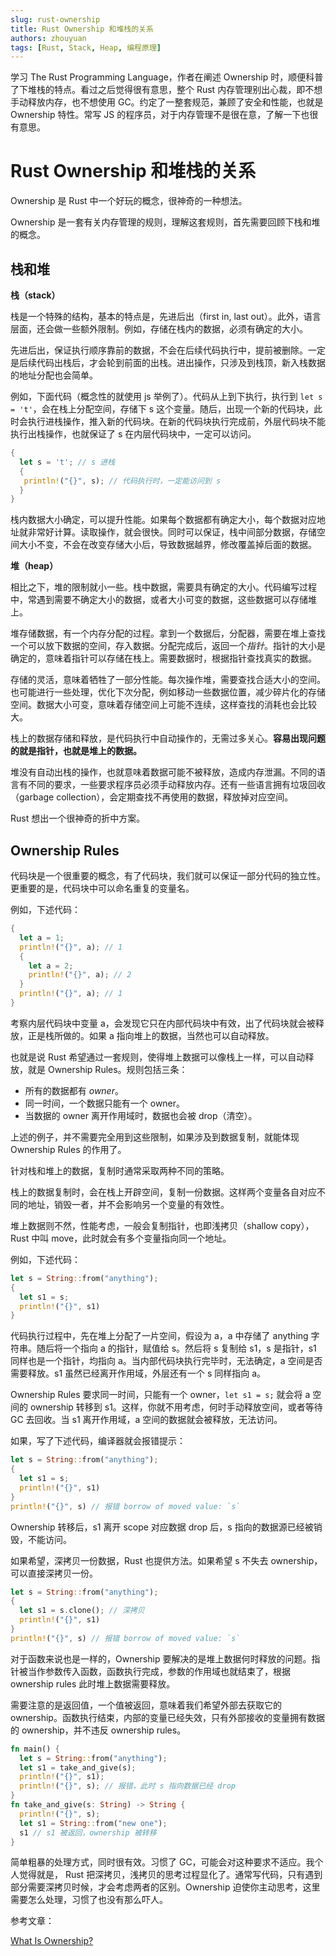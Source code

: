 ```yaml
---
slug: rust-ownership
title: Rust Ownership 和堆栈的关系
authors: zhouyuan
tags: [Rust, Stack, Heap, 编程原理]
---
```


学习 The Rust Programming Language，作者在阐述 Ownership 时，顺便科普了下堆栈的特点。看过之后觉得很有意思，整个 Rust 内存管理别出心裁，即不想手动释放内存，也不想使用 GC。约定了一整套规范，兼顾了安全和性能，也就是 Ownership 特性。常写 JS 的程序员，对于内存管理不是很在意，了解一下也很有意思。

<!-- truncate -->

# Rust Ownership 和堆栈的关系

Ownership 是 Rust 中一个好玩的概念，很神奇的一种想法。

Ownership 是一套有关内存管理的规则，理解这套规则，首先需要回顾下栈和堆的概念。

## 栈和堆

**栈（stack）**

栈是一个特殊的结构，基本的特点是，先进后出（first in, last out）。此外，语言层面，还会做一些额外限制。例如，存储在栈内的数据，必须有确定的大小。

先进后出，保证执行顺序靠前的数据，不会在后续代码执行中，提前被删除。一定是后续代码出栈后，才会轮到前面的出栈。进出操作，只涉及到栈顶，新入栈数据的地址分配也会简单。

例如，下面代码（概念性的就使用 js 举例了）。代码从上到下执行，执行到 `let s = 't'`，会在栈上分配空间，存储下 s 这个变量。随后，出现一个新的代码块，此时会执行进栈操作，推入新的代码块。在新的代码块执行完成前，外层代码块不能执行出栈操作，也就保证了 s 在内层代码块中，一定可以访问。

```rust
{
  let s = 't'; // s 进栈
  {
   println!("{}", s); // 代码执行时，一定能访问到 s
  }
}
```

栈内数据大小确定，可以提升性能。如果每个数据都有确定大小，每个数据对应地址就非常好计算。读取操作，就会很快。同时可以保证，栈中间部分数据，存储空间大小不变，不会在改变存储大小后，导致数据越界，修改覆盖掉后面的数据。

**堆（heap）**

相比之下，堆的限制就小一些。栈中数据，需要具有确定的大小。代码编写过程中，常遇到需要不确定大小的数据，或者大小可变的数据，这些数据可以存储堆上。

堆存储数据，有一个内存分配的过程。拿到一个数据后，分配器，需要在堆上查找一个可以放下数据的空间，存入数据。分配完成后，返回一个*指针*。指针的大小是确定的，意味着指针可以存储在栈上。需要数据时，根据指针查找真实的数据。

存储的灵活，意味着牺牲了一部分性能。每次操作堆，需要查找合适大小的空间。也可能进行一些处理，优化下次分配，例如移动一些数据位置，减少碎片化的存储空间。数据大小可变，意味着存储空间上可能不连续，这样查找的消耗也会比较大。

栈上的数据存储和释放，是代码执行中自动操作的，无需过多关心。**容易出现问题的就是指针，也就是堆上的数据。**

堆没有自动出栈的操作，也就意味着数据可能不被释放，造成内存泄漏。不同的语言有不同的要求，一些要求程序员必须手动释放内存。还有一些语言拥有垃圾回收（garbage collection），会定期查找不再使用的数据，释放掉对应空间。

Rust 想出一个很神奇的折中方案。

## Ownership Rules

代码块是一个很重要的概念，有了代码块，我们就可以保证一部分代码的独立性。更重要的是，代码块中可以命名重复的变量名。

例如，下述代码：

```rust
{
  let a = 1;
  println!("{}", a); // 1
  {
    let a = 2;
    println!("{}", a); // 2
  }
  println!("{}", a); // 1
}
```

考察内层代码块中变量 a，会发现它只在内部代码块中有效，出了代码块就会被释放，正是栈所做的。如果 a 指向堆上的数据，当然也可以自动释放。

也就是说 Rust 希望通过一套规则，使得堆上数据可以像栈上一样，可以自动释放，就是 Ownership Rules。规则包括三条：

- 所有的数据都有 _owner_。
- 同一时间，一个数据只能有一个 owner。
- 当数据的 owner 离开作用域时，数据也会被 drop（清空）。

上述的例子，并不需要完全用到这些限制，如果涉及到数据复制，就能体现 Ownership Rules 的作用了。

针对栈和堆上的数据，复制时通常采取两种不同的策略。

栈上的数据复制时，会在栈上开辟空间，复制一份数据。这样两个变量各自对应不同的地址，销毁一者，并不会影响另一个变量的有效性。

堆上数据则不然，性能考虑，一般会复制指针，也即浅拷贝（shallow copy），Rust 中叫 move，此时就会有多个变量指向同一个地址。

例如，下述代码：

```rust
let s = String::from("anything");
{
  let s1 = s;
  println!("{}", s1)
}
```

代码执行过程中，先在堆上分配了一片空间，假设为 a，a 中存储了 anything 字符串。随后将一个指向 a 的指针，赋值给 s。然后将 s 复制给 s1，s 是指针，s1 同样也是一个指针，均指向 a。当内部代码块执行完毕时，无法确定，a 空间是否需要释放。s1 虽然已经离开作用域，外层还有一个 s 同样指向 a。

Ownership Rules 要求同一时间，只能有一个 owner，`let s1 = s;` 就会将 a 空间的 ownership 转移到 s1。这样，你就不用考虑，何时手动释放空间，或者等待 GC 去回收。当 s1 离开作用域，a 空间的数据就会被释放，无法访问。

如果，写了下述代码，编译器就会报错提示：

```rust
let s = String::from("anything");
{
  let s1 = s;
  println!("{}", s1)
}
println!("{}", s) // 报错 borrow of moved value: `s`
```

Ownership 转移后，s1 离开 scope 对应数据 drop 后，s 指向的数据源已经被销毁，不能访问。

如果希望，深拷贝一份数据，Rust 也提供方法。如果希望 s 不失去 ownership，可以直接深拷贝一份。

```rust
let s = String::from("anything");
{
  let s1 = s.clone(); // 深拷贝
  println!("{}", s1)
}
println!("{}", s) // 报错 borrow of moved value: `s`
```

对于函数来说也是一样的，Ownership 要解决的是堆上数据何时释放的问题。指针被当作参数传入函数，函数执行完成，参数的作用域也就结束了，根据 ownership rules 此时堆上数据需要释放。

需要注意的是返回值，一个值被返回，意味着我们希望外部去获取它的 ownership。函数执行结束，内部的变量已经失效，只有外部接收的变量拥有数据的 ownership，并不违反 ownership rules。

```rust
fn main() {
  let s = String::from("anything");
  let s1 = take_and_give(s);
  println!("{}", s1);
  println!("{}", s); // 报错，此时 s 指向数据已经 drop
}
fn take_and_give(s: String) -> String {
  println!("{}", s);
  let s1 = String::from("new one");
  s1 // s1 被返回，ownership 被转移
}
```

简单粗暴的处理方式，同时很有效。习惯了 GC，可能会对这种要求不适应。我个人觉得就是， Rust 把深拷贝，浅拷贝的思考过程显化了。通常写代码，只有遇到部分需要深拷贝时候，才会考虑两者的区别。Ownership 迫使你主动思考，这里需要怎么处理，习惯了也没有那么吓人。

参考文章：

[What Is Ownership?](https://doc.rust-lang.org/book/ch04-01-what-is-ownership.html)
